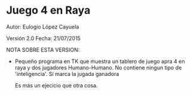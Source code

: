 # Juego 4 en Raya

Autor: Eulogio López Cayuela

Versión 2.0 Fecha: 21/07/2015

NOTA SOBRE ESTA VERSION:

- Pequeño programa en TK que muestra un tablero de juego apra 4 en raya y dos jugadores
  Humano-Humano. No contiene ningun tipo de 'inteligencia'. Sí marca la jugada ganadora
  
  Es más un ejecicio que otra cosa.
